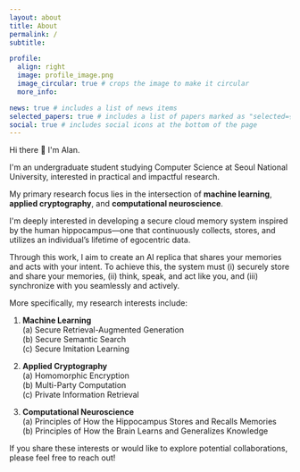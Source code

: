 ```yaml
---
layout: about
title: About
permalink: /
subtitle: 

profile:
  align: right
  image: profile_image.png
  image_circular: true # crops the image to make it circular
  more_info: 

news: true # includes a list of news items
selected_papers: true # includes a list of papers marked as "selected={true}"
social: true # includes social icons at the bottom of the page
---
```


Hi there 👋 I'm Alan.

I'm an undergraduate student studying Computer Science at Seoul National University, interested in practical and impactful research.

My primary research focus lies in the intersection of **machine learning**, **applied cryptography**, and **computational neuroscience**.

I'm deeply interested in developing a secure cloud memory system inspired by the human hippocampus—one that continuously collects, stores, and utilizes an individual’s lifetime of egocentric data.

Through this work, I aim to create an AI replica that shares your memories and acts with your intent. To achieve this, the system must (i) securely store and share your memories, (ii) think, speak, and act like you, and (iii) synchronize with you seamlessly and actively.

More specifically, my research interests include:

1. **Machine Learning**  
(a) Secure Retrieval-Augmented Generation  
(b) Secure Semantic Search  
(c) Secure Imitation Learning

2. **Applied Cryptography**  
(a) Homomorphic Encryption  
(b) Multi-Party Computation  
(c) Private Information Retrieval

3. **Computational Neuroscience**  
(a) Principles of How the Hippocampus Stores and Recalls Memories  
(b) Principles of How the Brain Learns and Generalizes Knowledge

If you share these interests or would like to explore potential collaborations, please feel free to reach out!
